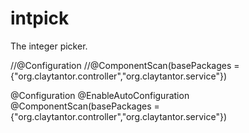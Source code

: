# intpick
The integer picker.


//@Configuration
//@ComponentScan(basePackages = {"org.claytantor.controller","org.claytantor.service"})


@Configuration
@EnableAutoConfiguration
@ComponentScan(basePackages = {"org.claytantor.controller","org.claytantor.service"})